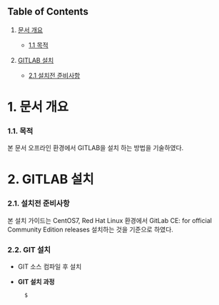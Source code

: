 ## Table of Contents
1. [문서 개요](#1-문서-개요)
    *  [1.1 목적](#11-목적)
    
2. [GITLAB 설치](#2-설치전-준비사항)
    *  [2.1 설치전 준비사항](#21-설치전-준비사항)
    
# 1. 문서 개요
### 1.1. 목적

본 문서 오프라인 환경에서 GITLAB을 설치 하는 방법을 기술하였다.

# 2. GITLAB 설치

### 2.1. 설치전 준비사항

본 설치 가이드는 CentOS7, Red Hat Linux 환경에서 GitLab CE: for official Community Edition releases 설치하는 것을 기준으로 하였다.

### 2.2. GIT 설치

-	GIT 소스 컴파일 후 설치

- **GIT 설치 과정**

		$ 


